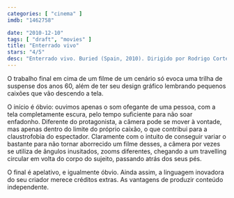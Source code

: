 ```yaml
---
categories: [ "cinema" ]
imdb: "1462758"

date: "2010-12-10"
tags: [ "draft", "movies" ]
title: "Enterrado vivo"
stars: "4/5"
desc: "Enterrado vivo. Buried (Spain, 2010). Dirigido por Rodrigo Cortés. Escrito por Chris Sparling. Com Ryan Reynolds, José Luis García Pérez, Robert Paterson, Stephen Tobolowsky, Samantha Mathis, Ivana Miño, Warner Loughlin, Erik Palladino, Kali Rocha."
---
```

O trabalho final em cima de um filme de um cenário só evoca uma trilha de suspense dos anos 60, além de ter seu design gráfico lembrando pequenos caixões que vão descendo a tela.

O início é óbvio: ouvimos apenas o som ofegante de uma pessoa, com a tela completamente escura, pelo tempo suficiente para não soar enfadonho. Diferente do protagonista, a câmera pode se mover à vontade, mas apenas dentro do limite do próprio caixão, o que contribui para a claustrofobia do espectador. Claramente com o intuito de conseguir variar o bastante para não tornar aborrecido um filme desses, a câmera por vezes se utiliza de ângulos inusitados, zooms diferentes, chegando a um travelling circular em volta do corpo do sujeito, passando atrás dos seus pés.

O final é apelativo, e igualmente óbvio. Ainda assim, a linguagem inovadora do seu criador merece créditos extras. As vantagens de produzir conteúdo independente.

